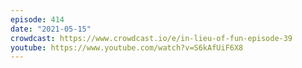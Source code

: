 ```yaml
---
episode: 414
date: "2021-05-15"
crowdcast: https://www.crowdcast.io/e/in-lieu-of-fun-episode-39
youtube: https://www.youtube.com/watch?v=S6kAfUiF6X8
---
```


